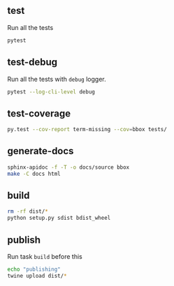 ## test

Run all the tests

```sh
pytest
```

## test-debug

Run all the tests with `debug` logger.

```sh
pytest --log-cli-level debug
```

## test-coverage

```sh
py.test --cov-report term-missing --cov=bbox tests/ 
```

## generate-docs

```sh
sphinx-apidoc -f -T -o docs/source bbox
make -C docs html
```

## build

```sh
rm -rf dist/*
python setup.py sdist bdist_wheel
```

## publish

Run task `build` before this

```sh
echo "publishing"
twine upload dist/*
```